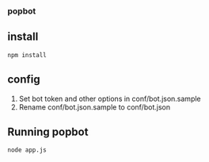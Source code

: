 ### popbot

## install

`npm install`

## config

1. Set bot token and other options in conf/bot.json.sample
2. Rename conf/bot.json.sample to conf/bot.json

## Running popbot

`node app.js`
